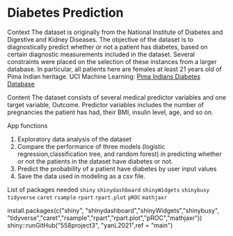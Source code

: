 # Diabetes Prediction

Context
The dataset is originally from the National Institute of Diabetes and Digestive and Kidney Diseases. The objective of the dataset is to diagnostically predict whether or not a patient has diabetes, based on certain diagnostic measurements included in the dataset. Several constraints were placed on the selection of these instances from a larger database. In particular, all patients here are females at least 21 years old of Pima Indian heritage. UCI Machine Learning: [Pima Indians Diabetes Database](https://www.kaggle.com/uciml/pima-indians-diabetes-database)

Content
The dataset consists of several medical predictor variables and one target variable, Outcome. Predictor variables includes the number of pregnancies the patient has had, their BMI, insulin level, age, and so on.

App functions
1. Exploratory data analysis of the dataset
2. Compare the performance of three models (logistic regression,classification tree, and random forest) in predicting whether or not the patients in the dataset have diabetes or not.
3. Predict the probability of a patient have diabetes by user input values
4. Save the data used in modeling as a csv file.


List of packages needed
`shiny`
`shinydashboard`
`shinyWidgets`
`shinybusy`
`tidyverse`
`caret`
`rsample`
`rpart`
`rpart.plot`
`pROC`
`mathjaxr`

install.packages(c("shiny", "shinydashboard","shinyWidgets","shinybusy", "tidyverse","caret","rsample","rpart","rpart.plot","pROC","mathjaxr"))
shiny::runGitHub("558project3", "yanL2021",ref = "main")
